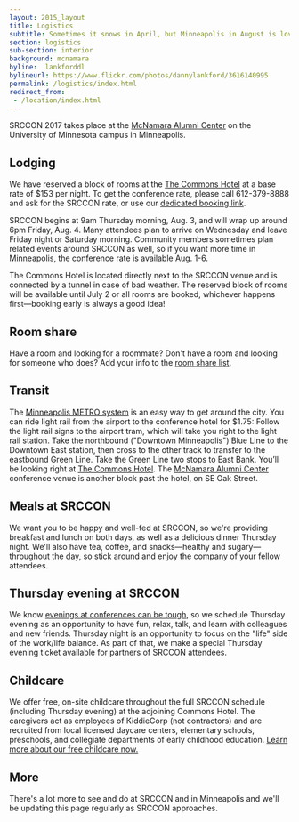 ```yaml
---
layout: 2015_layout
title: Logistics
subtitle: Sometimes it snows in April, but Minneapolis in August is lovely, as is our light-filled venue.
section: logistics
sub-section: interior
background: mcnamara
byline:  lankforddl
bylineurl: https://www.flickr.com/photos/dannylankford/3616140995
permalink: /logistics/index.html
redirect_from:
 - /location/index.html
---
```

SRCCON 2017 takes place at the <a href="https://www.google.com/maps/place/mcnamara+alumni+center/@44.975251,-93.227871,15z/data=!4m2!3m1!1s0x0:0x5f984f594ceab6ad?sa=X&ei=9qzmVISFC4iegwTskYDYCg&ved=0CIcBEPwSMBA">McNamara Alumni Center</a> on the University of Minnesota campus in Minneapolis.

## Lodging

We have reserved a block of rooms at the [The Commons Hotel](http://www.commonshotel.com) at a base rate of $153 per night. To get the conference rate, please call 612-379-8888 and ask for the SRCCON rate, or use our [dedicated booking link](https://gc.synxis.com/rez.aspx?Hotel=76179&Chain=21643&template=RBE&shell=RBE&start=availresults&arrive=8/1/2017&depart=8/6/2017&adult=1&child=0&group=080117SRCC).

SRCCON begins at 9am Thursday morning, Aug. 3, and will wrap up around 6pm Friday, Aug. 4. Many attendees plan to arrive on Wednesday and leave Friday night or Saturday morning. Community members sometimes plan related events around SRCCON as well, so if you want more time in Minneapolis, the conference rate is available Aug. 1-6.

The Commons Hotel is located directly next to the SRCCON venue and is connected by a tunnel in case of bad weather. The reserved block of rooms will be available until July 2 or all rooms are booked, whichever happens first—booking early is always a good idea!

## Room share

Have a room and looking for a roommate? Don't have a room and looking for someone who does? Add your info to the [room share list]( https://etherpad.opennews.org/p/srcconRoomShare2017).

## Transit
The [Minneapolis METRO system](http://www.metrotransit.org/metro-system) is an easy way to get around the city. You can ride light rail from the airport to the conference hotel for $1.75: Follow the light rail signs to the airport tram, which will take you right to the light rail station. Take the northbound ("Downtown Minneapolis") Blue Line to the Downtown East station, then cross to the other track to transfer to the eastbound Green Line. Take the Green Line two stops to East Bank. You’ll be looking right at [The Commons Hotel](http://www.commonshotel.com). The [McNamara Alumni Center](http://www.mac-events.org/) conference venue is another block past the hotel, on SE Oak Street.

## Meals at SRCCON
We want you to be happy and well-fed at SRCCON, so we're providing breakfast and lunch on both days, as well as a delicious dinner Thursday night. We'll also have tea, coffee, and snacks—healthy and sugary—throughout the day, so stick around and enjoy the company of your fellow attendees.

## Thursday evening at SRCCON
We know [evenings at conferences can be tough](https://opennews.org/blog/srccon-thursday/), so we schedule Thursday evening as an opportunity to have fun, relax, talk, and learn with colleagues and new friends. Thursday night is an opportunity to focus on the "life" side of the work/life balance. As part of that, we make a special Thursday evening ticket available for partners of SRCCON attendees.

## Childcare
We offer free, on-site childcare throughout the full SRCCON schedule (including Thursday evening) at the adjoining Commons Hotel. The caregivers act as employees of KiddieCorp (not contractors) and are recruited from local licensed daycare centers, elementary schools, preschools, and collegiate departments of early childhood education. [Learn more about our free childcare now.](/childcare)

## More
There's a lot more to see and do at SRCCON and in Minneapolis and we'll be updating this page regularly as SRCCON approaches.
